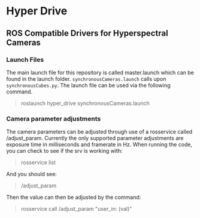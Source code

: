 # Hyper Drive

## ROS Compatible Drivers for Hyperspectral Cameras

### Launch Files
The main launch file for this repository is called master.launch which can be found in the launch folder. `synchronousCameras.launch` calls upon `synchronousCubes.py`. The launch file can be used via the following command.
> roslaunch hyper_drive synchronousCameras.launch

### Camera parameter adjustments
The camera parameters can be adjusted through use of a rosservice called /adjust_param. Currently the only supported parameter adjustments are exposure time in milliseconds and framerate in Hz.
When running the code, you can check to see if the srv is working with:
> rosservice list

And you should see:
> /adjust_param

Then the value can then be adjusted by the command:
> rosservice call /adjust_param "user_in: (val)"